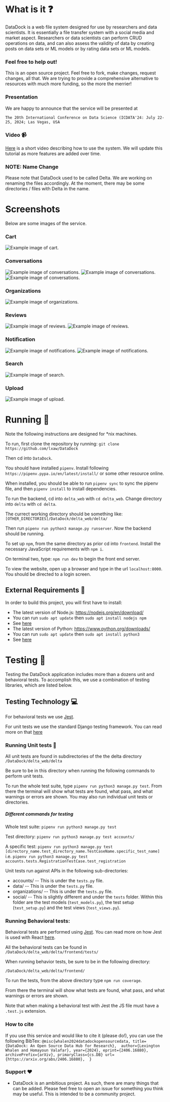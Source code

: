 # What is it ❓
DataDock is a web file system designed for use by researchers and data scientists. It is essentially a file transfer system with a social media and market aspect. Researchers or data scientists can perform CRUD operations on data, and can also assess the validity of data by creating posts on data sets or ML models or by rating data sets or ML models. 

### Feel free to help out!
This is an open source project. Feel free to fork, make changes, request changes, all that. We are trying to provide a comprehensive alternative to resources with much more funding, so the more the merrier!

### Presentation
We are happy to announce that the service will be presented at

`The 20th International Conference on Data Science
    (ICDATA'24: July 22-25, 2024; Las Vegas, USA`

### Video 📹
[Here](https://youtu.be/Wg1UT6Xwy24) is a short video describing how to use the system. We will update this tutorial as more features are added over time.

### NOTE: Name Change
Please note that DataDock used to be called Delta. We are working on renaming the files accordingly. At the moment, there may be some directories / files with Delta in the name.

# Screenshots
Below are some images of the service.

### Cart
![Example image of cart.](conference_paper/figures/cart.png)

### Conversations
![Example image of conversations.](conference_paper/figures/conversation_start.png)
![Example image of conversations.](conference_paper/figures/convo.png)
![Example image of conversations.](conference_paper/figures/conversation_reply.png)

### Organizations
![Example image of organizations.](conference_paper/figures//organization.png)

### Reviews
![Example image of reviews.](conference_paper/figures/review.png)
![Example image of reviews.](conference_paper/figures/review_comment.png)

### Notification
![Example image of notifications.](conference_paper/figures/notification_message.png)
![Example image of notifications.](conference_paper/figures/notification_review.png)

### Search
![Example image of search.](conference_paper/figures/search.png)

### Upload
![Example image of upload.](conference_paper/figures/upload_page.png)

# Running 🏃
Note the following instructions are designed for *nix machines.

To run, first clone the repository by running:
`git clone https://github.com/lxaw/DataDock` 

Then cd into `DataDock`. 

You should have installed `pipenv`. Install following `https://pipenv.pypa.io/en/latest/install/` or some other resource online.

When installed, you should be able to run 
`pipenv sync` to sync the pipenv file, and then `pipenv install` to install dependencies.

To run the backend, cd into `delta_web` with `cd delta_web`.
Change directory into `delta` with `cd delta`.

The currect working directory should be something like:
`[OTHER_DIRECTORIES]/DataDock/delta_web/delta/`

Then run `pipenv run python3 manage.py runserver`. Now the backend should be running.

To set up `npm`, from the same directory as prior cd into `frontend`. 
Install the necessary JavaScript requirements with `npm i`. 

On terminal two, type:
`npm run dev` to begin the front end server.

To view the website, open up a browser and type in the url `localhost:8000`. You should be directed to a login screen.

## External Requirements 💾
In order to build this project, you will first have to install:

- The latest version of Node.js: https://nodejs.org/en/download/
- You can run `sudo apt update` then `sudo apt install nodejs npm`
- See [here](https://linuxize.com/post/how-to-install-node-js-on-ubuntu-20-04/)
- The latest version of Python: https://www.python.org/downloads/
- You can run `sudo apt update` then `sudo apt install python3`
- See [here](https://www.makeuseof.com/install-python-ubuntu/)

# Testing 🧪
Testing the DataDock application includes more than a dozens unit and behavioral tests. To accomplish this, we
use a combination of testing libraries, which are listed below.

## Testing Technology 💻
For behavioral tests we use [Jest](https://reactjs.org/docs/testing.html).

For unit tests we use the standard Django testing framework. You can read more on that [here](https://docs.djangoproject.com/en/4.1/topics/testing/overview/)

### Running Unit tests 📝
All unit tests are found in subdirectories of the the delta directory
`/DataDock/delta_web/delta`

Be sure to be in this directory when running the following commands to perform unit tests.

To run the whole test suite, type `pipenv run python3 manage.py test`. From there the terminal will show what tests are found, 
what pass, and what warnings or errors are shown. You may also run individual unit tests or directories. 

##### Different commands for testing
Whole test suite: `pipenv run python3 manage.py test`

Test directory: `pipenv run python3 manage.py test accounts/`

A specific test: `pipenv run python3 manage.py test [directory_name.test_directory_name.TestCaseName.specific_test_name]` i.e. 
`pipenv run python3 manage.py test accounts.tests.RegistrationTestCase.test_registration`


Unit tests run against APIs in the following sub-directories:
- accounts/
-- This is under the `tests.py` file.
- data/
-- This is under the `tests.py` file.
- organizations/
-- This is under the `tests.py` file.
- social/
-- This is slightly different and under the `tests` folder. Within this folder are the test models (`test_models.py`), the test setup (`test_setup.py`) and the test views (`test_views.py`).

### Running Behavioral tests:
Behavioral tests are performed using [Jest](https://jestjs.io/). You can read more on how Jest is used with React [here](https://reactjs.org/docs/testing.html).

All the behavioral tests can be found in 
`/DataDock/delta_web/delta/frontend/tests/`

When running behavior tests, be sure to be in the following directory:

`/DataDock/delta_web/delta/frontend/`

To run the tests, from the above directory type
`npm run coverage`.

From there the terminal will show what tests are found, what pass, and what warnings or errors are shown.

Note that when making a behavioral test with Jest the JS file must have a `.test.js` extension. 

### How to cite
If you use this service and would like to cite it (please do!), you can use the following BibTex:
`@misc{whalen2024datadockopensourcedata,
      title={DataDock: An Open Source Data Hub for Research}, 
      author={Lexington Whalen and Homayoun Valafar},
      year={2024},
      eprint={2406.16880},
      archivePrefix={arXiv},
      primaryClass={cs.DB}
      url={https://arxiv.org/abs/2406.16880}, 
}`

### Support ❤️
- DataDock is an ambitious project. As such, there are many things that can be added. Please feel free to open an issue for something you think may be useful. This is intended to be a community project.
